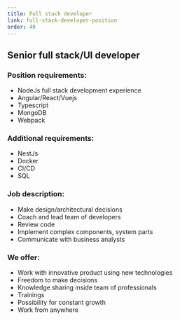 ```yaml
---
title: Full stack developer
link: full-stack-developer-position
order: 40
---
```

## Senior full stack/UI developer

### Position requirements:
* NodeJs full stack development experience
* Angular/React/Vuejs
* Typescript
* MongoDB
* Webpack

### Additional requirements:
* NestJs
* Docker
* CI/CD
* SQL

### Job description:
* Make design/architectural decisions
* Coach and lead team of developers
* Review code
* Implement complex components, system parts
* Communicate with business analysts

### We offer:
* Work with innovative product using new technologies
* Freedom to make decisions
* Knowledge sharing inside team of professionals
* Trainings
* Possibility for constant growth
* Work from anywhere
